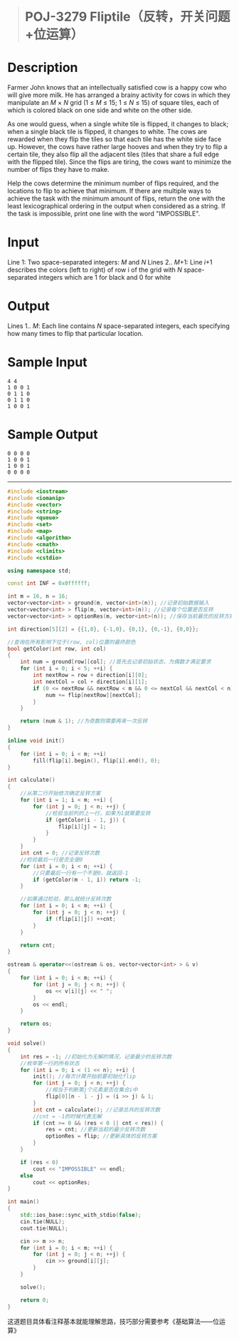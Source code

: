 > # POJ-3279 Fliptile（反转，开关问题+位运算）

# Description

Farmer John knows that an intellectually satisfied cow is a happy cow who will give more milk. He has arranged a brainy activity for cows in which they manipulate an *M* × *N* grid (1 ≤ *M* ≤ 15; 1 ≤ *N* ≤ 15) of square tiles, each of which is colored black on one side and white on the other side.

As one would guess, when a single white tile is flipped, it changes to black; when a single black tile is flipped, it changes to white. The cows are rewarded when they flip the tiles so that each tile has the white side face up. However, the cows have rather large hooves and when they try to flip a certain tile, they also flip all the adjacent tiles (tiles that share a full edge with the flipped tile). Since the flips are tiring, the cows want to minimize the number of flips they have to make.

Help the cows determine the minimum number of flips required, and the locations to flip to achieve that minimum. If there are multiple ways to achieve the task with the minimum amount of flips, return the one with the least lexicographical ordering in the output when considered as a string. If the task is impossible, print one line with the word "IMPOSSIBLE".

# Input

Line 1: Two space-separated integers: *M* and *N*
Lines 2.. *M*+1: Line *i*+1 describes the colors (left to right) of row i of the grid with *N* space-separated integers which are 1 for black and 0 for white

# Output

Lines 1.. *M*: Each line contains *N* space-separated integers, each specifying how many times to flip that particular location.

# Sample Input

```
4 4
1 0 0 1
0 1 1 0
0 1 1 0
1 0 0 1
```

# Sample Output

```
0 0 0 0
1 0 0 1
1 0 0 1
0 0 0 0
```

------

```c++
#include <iostream>
#include <iomanip>
#include <vector>
#include <string>
#include <queue>
#include <set>
#include <map>
#include <algorithm>
#include <cmath>
#include <climits>
#include <cstdio>

using namespace std;

const int INF = 0x0ffffff;

int m = 16, n = 16;
vector<vector<int> > ground(m, vector<int>(n)); //记录初始数据输入
vector<vector<int> > flip(m, vector<int>(n)); //记录每个位置是否反转
vector<vector<int> > optionRes(m, vector<int>(n)); //保存当前最优的反转方案

int direction[5][2] = {{1,0}, {-1,0}, {0,1}, {0,-1}, {0,0}};

//查询在所有影响下位于(row, col)位置的最终颜色
bool getColor(int row, int col)
{
	int num = ground[row][col]; //首先去记录初始状态，为偶数才满足要求
	for (int i = 0; i < 5; ++i) {
		int nextRow = row + direction[i][0];
		int nextCol = col + direction[i][1];
		if (0 <= nextRow && nextRow < m && 0 <= nextCol && nextCol < n) {
			num += flip[nextRow][nextCol];
		}
	}

	return (num & 1); //为奇数则需要再来一次反转
}

inline void init()
{
	for (int i = 0; i < m; ++i)
		fill(flip[i].begin(), flip[i].end(), 0);
}

int calculate()
{
	//从第二行开始依次确定反转方案
	for (int i = 1; i < m; ++i) {
		for (int j = 0; j < n; ++j) {
			//检验当前列的上一行，如果为1就需要反转
			if (getColor(i - 1, j)) {
				flip[i][j] = 1;
			}
		}
	}
	int cnt = 0; //记录反转次数
	//检验最后一行是否全是0
	for (int i = 0; i < n; ++i) {
		//只要最后一行有一个不是0，就返回-1
		if (getColor(m - 1, i)) return -1;
	}

	//如果通过检验，那么就统计反转次数
	for (int i = 0; i < m; ++i) {
		for (int j = 0; j < n; ++j) {
			if (flip[i][j]) ++cnt;
		}
	}

	return cnt;
}

ostream & operator<<(ostream & os, vector<vector<int> > & v)
{
	for (int i = 0; i < m; ++i) {
		for (int j = 0; j < n; ++j) {
			os << v[i][j] << " ";
		}
		os << endl;
	}

	return os;
}

void solve()
{
	int res = -1; //初始化为无解的情况，记录最少的反转次数
	//枚举第一行的所有状态
	for (int i = 0; i < (1 << n); ++i) {
		init(); //每次计算开始前要初始化flip
		for (int j = 0; j < n; ++j) {
			//相当于判断第j个元素是否在集合i中
			flip[0][n - 1 - j] = (i >> j) & 1;
		}
		int cnt = calculate(); //记录总共的反转次数
		//cnt = -1的时候代表无解
		if (cnt >= 0 && (res < 0 || cnt < res)) {
			res = cnt; //更新当前的最少反转次数
			optionRes = flip; //更新具体的反转方案
		}
	}

	if (res < 0) 
		cout << "IMPOSSIBLE" << endl;
	else
		cout << optionRes;
}

int main()
{
	std::ios_base::sync_with_stdio(false);
	cin.tie(NULL);
	cout.tie(NULL);

	cin >> m >> n;
	for (int i = 0; i < m; ++i) {
		for (int j = 0; j < n; ++j) {
			cin >> ground[i][j];
		}
	}

	solve();

    return 0;
}
```

这道题目具体看注释基本就能理解思路，技巧部分需要参考《基础算法——位运算》